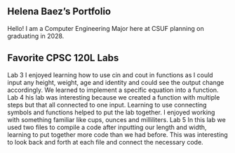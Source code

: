 ## Helena Baez’s Portfolio

Hello! I am a Computer Engineering Major here at CSUF planning on graduating in 2028.

## Favorite CPSC 120L Labs

Lab 3
I enjoyed learning how to use cin and cout in functions as I could input any height, weight, age and identity and could see the output change accordingly. We learned to implement a specific equation into a function.
Lab 4
his lab was interesting because we created a function with multiple steps but that all connected to one input. Learning to use connecting symbols and functions helped to put the lab together. I enjoyed working with something familiar like cups, ounces and milliliters.
Lab 5
In this lab we used two files to compile a code after inputting our length and width, learning to put together more code than we had before. This was interesting to look back and forth at each file and connect the necessary code.